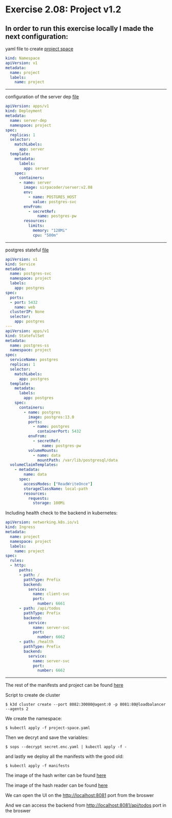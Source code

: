 # Exercise 2.08: Project v1.2

## In order to run this exercise locally I made the next configuration:
yaml file to create [project space](./project/project-space.yaml)
```yaml
kind: Namespace
apiVersion: v1
metadata:
  name: project
  labels:
    name: project
```
---
configuration of the server dep [file](./project/manifests/server-dep.yaml)
```yaml
apiVersion: apps/v1
kind: Deployment
metadata:
  name: server-dep
  namespace: project
spec:
  replicas: 1
  selector:
    matchLabels:
      app: server
  template:
    metadata:
      labels:
        app: server
    spec:
      containers:
      - name: server
        image: sirpacoder/server:v2.08
        env:
          - name: POSTGRES_HOST
            value: postgres-svc
        envFrom:
          - secretRef:
              name: postgres-pw
        resources:
          limits:
            memory: "128Mi"
            cpu: "500m"
```
---
postgres stateful [file](./project/manifests/postgres-statefulset.yaml)
```yaml
apiVersion: v1
kind: Service
metadata:
  name: postgres-svc
  namespace: project
  labels:
    app: postgres
spec:
  ports:
  - port: 5432
    name: web
  clusterIP: None
  selector:
    app: postgres
---
apiVersion: apps/v1
kind: StatefulSet
metadata:
  name: postgres-ss
  namespace: project
spec:
  serviceName: postgres
  replicas: 1
  selector:
    matchLabels:
      app: postgres
  template:
    metadata:
      labels:
        app: postgres
    spec:
      containers:
        - name: postgres
          image: postgres:13.0
          ports:
            - name: postgres
              containerPort: 5432
          envFrom:
            - secretRef:
                name: postgres-pw
          volumeMounts:
            - name: data
              mountPath: /var/lib/postgresql/data
  volumeClaimTemplates:
    - metadata:
        name: data
      spec:
        accessModes: ["ReadWriteOnce"]
        storageClassName: local-path
        resources:
          requests:
            storage: 100Mi
```

Including health check to the backend in kubernetes:
```yaml
apiVersion: networking.k8s.io/v1
kind: Ingress
metadata:
  name: project
  namespace: project
  labels:
    name: project
spec:
  rules:
  - http:
      paths:
      - path: /
        pathType: Prefix
        backend:
          service:
            name: client-svc
            port: 
              number: 6661
      - path: /api/todos
        pathType: Prefix
        backend:
          service:
            name: server-svc
            port:
              number: 6662
      - path: /health
        pathType: Prefix
        backend:
          service:
            name: server-svc
            port:
              number: 6662
```
---
The rest of the manifests and project can be found [here](./project)

Script to create de cluster
```
$ k3d cluster create --port 8082:30080@agent:0 -p 8081:80@loadbalancer --agents 2
```

We create the namespace:
```
$ kubectl apply -f project-space.yaml
```
Then we decryt and save the variables:
```
$ sops --decrypt secret.enc.yaml | kubectl apply -f -
```

and lastly we deploy all the manifests with the good old:
```
$ kubectl apply -f manifests
```

The image of the hash writer can be found [here](https://hub.docker.com/r/sirpacoder/client)

The image of the hash reader can be found [here](https://hub.docker.com/r/sirpacoder/server)

We can open the UI on the [http://localhost:8081](http://localhost:8081) port from the broswer

And we can access the backend from [http://localhost:8081/api/todos](http://localhost:8081/api/todos) port in the broswer